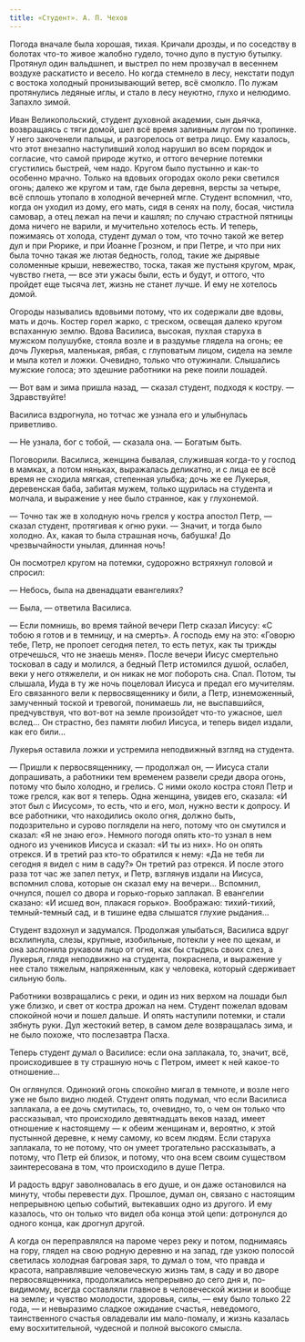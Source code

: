 ```yaml
---
title: «Студент». А. П. Чехов
---
```


Погода вначале была хорошая, тихая. Кричали дрозды, и по соседству в болотах что-то живое жалобно гудело, точно дуло в пустую бутылку. Протянул один вальдшнеп, и выстрел по нем прозвучал в весеннем воздухе раскатисто и весело. Но когда стемнело в лесу, некстати подул с востока холодный пронизывающий ветер, всё смолкло. По лужам протянулись ледяные иглы, и стало в лесу неуютно, глухо и нелюдимо. Запахло зимой.

Иван Великопольский, студент духовной академии, сын дьячка, возвращаясь с тяги домой, шел всё время заливным лугом по тропинке. У него закоченели пальцы, и разгорелось от ветра лицо. Ему казалось, что этот внезапно наступивший холод нарушил во всем порядок и согласие, что самой природе жутко, и оттого вечерние потемки сгустились быстрей, чем надо. Кругом было пустынно и как-то особенно мрачно. Только на вдовьих огородах около реки светился огонь; далеко же кругом и там, где была деревня, версты за четыре, всё сплошь утопало в холодной вечерней мгле. Студент вспомнил, что, когда он уходил из дому, его мать, сидя в сенях на полу, босая, чистила самовар, а отец лежал на печи и кашлял; по случаю страстной пятницы дома ничего не варили, и мучительно хотелось есть. И теперь, пожимаясь от холода, студент думал о том, что точно такой же ветер дул и при Рюрике, и при Иоанне Грозном, и при Петре, и что при них была точно такая же лютая бедность, голод, такие же дырявые соломенные крыши, невежество, тоска, такая же пустыня кругом, мрак, чувство гнета, — все эти ужасы были, есть и будут, и оттого, что пройдет еще тысяча лет, жизнь не станет лучше. И ему не хотелось домой.

Огороды назывались вдовьими потому, что их содержали две вдовы, мать и дочь. Костер горел жарко, с треском, освещая далеко кругом вспаханную землю. Вдова Василиса, высокая, пухлая старуха в мужском полушубке, стояла возле и в раздумье глядела на огонь; ее дочь Лукерья, маленькая, рябая, с глуповатым лицом, сидела на земле и мыла котел и ложки. Очевидно, только что отужинали. Слышались мужские голоса; это здешние работники на реке поили лошадей.

— Вот вам и зима пришла назад, — сказал студент, подходя к костру. — Здравствуйте!

Василиса вздрогнула, но тотчас же узнала его и улыбнулась приветливо.

— Не узнала, бог с тобой, — сказала она. — Богатым быть.

Поговорили. Василиса, женщина бывалая, служившая когда-то у господ в мамках, а потом няньках, выражалась деликатно, и с лица ее всё время не сходила мягкая, степенная улыбка; дочь же ее Лукерья, деревенская баба, забитая мужем, только щурилась на студента и молчала, и выражение у нее было странное, как у глухонемой.

— Точно так же в холодную ночь грелся у костра апостол Петр, — сказал студент, протягивая к огню руки. — Значит, и тогда было холодно. Ах, какая то была страшная ночь, бабушка! До чрезвычайности унылая, длинная ночь!

Он посмотрел кругом на потемки, судорожно встряхнул головой и спросил:

— Небось, была на двенадцати евангелиях?

— Была, — ответила Василиса.

— Если помнишь, во время тайной вечери Петр сказал Иисусу: «С тобою я готов и в темницу, и на смерть». А господь ему на это: «Говорю тебе, Петр, не пропоет сегодня петел, то есть петух, как ты трижды отречешься, что не знаешь меня». После вечери Иисус смертельно тосковал в саду и молился, а бедный Петр истомился душой, ослабел, веки у него отяжелели, и он никак не мог побороть сна. Спал. Потом, ты слышала, Иуда в ту же ночь поцеловал Иисуса и предал его мучителям. Его связанного вели к первосвященнику и били, а Петр, изнеможенный, замученный тоской и тревогой, понимаешь ли, не выспавшийся, предчувствуя, что вот-вот на земле произойдет что-то ужасное, шел вслед... Он страстно, без памяти любил Иисуса, и теперь видел издали, как его били...

Лукерья оставила ложки и устремила неподвижный взгляд на студента.

— Пришли к первосвященнику, — продолжал он, — Иисуса стали допрашивать, а работники тем временем развели среди двора огонь, потому что было холодно, и грелись. С ними около костра стоял Петр и тоже грелся, как вот я теперь. Одна женщина, увидев его, сказала: «И этот был с Иисусом», то есть, что и его, мол, нужно вести к допросу. И все работники, что находились около огня, должно быть, подозрительно и сурово поглядели на него, потому что он смутился и сказал: «Я не знаю его». Немного погодя опять кто-то узнал в нем одного из учеников Иисуса и сказал: «И ты из них». Но он опять отрекся. И в третий раз кто-то обратился к нему: «Да не тебя ли сегодня я видел с ним в саду?» Он третий раз отрекся. И после этого раза тот час же запел петух, и Петр, взглянув издали на Иисуса, вспомнил слова, которые он сказал ему на вечери... Вспомнил, очнулся, пошел со двора и горько-горько заплакал. В евангелии сказано: «И исшед вон, плакася горько». Воображаю: тихий-тихий, темный-темный сад, и в тишине едва слышатся глухие рыдания...

Студент вздохнул и задумался. Продолжая улыбаться, Василиса вдруг всхлипнула, слезы, крупные, изобильные, потекли у нее по щекам, и она заслонила рукавом лицо от огня, как бы стыдясь своих слез, а Лукерья, глядя неподвижно на студента, покраснела, и выражение у нее стало тяжелым, напряженным, как у человека, который сдерживает сильную боль.

Работники возвращались с реки, и один из них верхом на лошади был уже близко, и свет от костра дрожал на нем. Студент пожелал вдовам спокойной ночи и пошел дальше. И опять наступили потемки, и стали зябнуть руки. Дул жестокий ветер, в самом деле возвращалась зима, и не было похоже, что послезавтра Пасха.

Теперь студент думал о Василисе: если она заплакала, то, значит, всё, происходившее в ту страшную ночь с Петром, имеет к ней какое-то отношение...

Он оглянулся. Одинокий огонь спокойно мигал в темноте, и возле него уже не было видно людей. Студент опять подумал, что если Василиса заплакала, а ее дочь смутилась, то, очевидно, то, о чем он только что рассказывал, что происходило девятнадцать веков назад, имеет отношение к настоящему — к обеим женщинам и, вероятно, к этой пустынной деревне, к нему самому, ко всем людям. Если старуха заплакала, то не потому, что он умеет трогательно рассказывать, а потому, что Петр ей близок, и потому, что она всем своим существом заинтересована в том, что происходило в душе Петра.

И радость вдруг заволновалась в его душе, и он даже остановился на минуту, чтобы перевести дух. Прошлое, думал он, связано с настоящим непрерывною цепью событий, вытекавших одно из другого. И ему казалось, что он только что видел оба конца этой цепи: дотронулся до одного конца, как дрогнул другой.

А когда он переправлялся на пароме через реку и потом, поднимаясь на гору, глядел на свою родную деревню и на запад, где узкою полосой светилась холодная багровая заря, то думал о том, что правда и красота, направлявшие человеческую жизнь там, в саду и во дворе первосвященника, продолжались непрерывно до сего дня и, по-видимому, всегда составляли главное в человеческой жизни и вообще на земле; и чувство молодости, здоровья, силы, — ему было только 22 года, — и невыразимо сладкое ожидание счастья, неведомого, таинственного счастья овладевали им мало-помалу, и жизнь казалась ему восхитительной, чудесной и полной высокого смысла.
